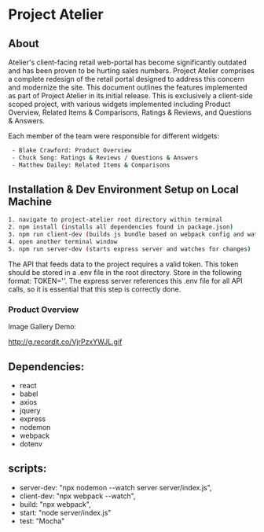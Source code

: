 # Project Atelier

## About

Atelier's client-facing retail web-portal has become significantly outdated and has been proven to be hurting sales numbers. Project Atelier comprises a complete redesign of the retail portal designed to address this concern and modernize the site.  This document outlines the features implemented as part of Project Atelier in its initial release. This is exclusively a client-side scoped project, with various widgets implemented including Product Overview, Related Items & Comparisons, Ratings & Reviews, and Questions & Answers.

Each member of the team were responsible for different widgets:

```sh
 - Blake Crawford: Product Overview
 - Chuck Song: Ratings & Reviews / Questions & Answers
 - Matthew Dailey: Related Items & Comparisons
```
## Installation & Dev Environment Setup on Local Machine

```sh
1. navigate to project-atelier root directory within terminal
2. npm install (installs all dependencies found in package.json)
3. npm run client-dev (builds js bundle based on webpack config and watches for changes)
4. open another terminal window
5. npm run server-dev (starts express server and watches for changes)
```

The API that feeds data to the project requires a valid token. This token should be stored in a .env file in the root directory. 
Store in the following format: TOKEN=''. The express server references this .env file for all API calls, so it is essential that this step is correctly done.


### Product Overview

Image Gallery Demo:

http://g.recordit.co/VjrPzxYWJL.gif


## Dependencies:

 - react
 - babel
 - axios
 - jquery
 - express
 - nodemon
 - webpack
 - dotenv

## scripts:

 - server-dev: "npx nodemon --watch server server/index.js",
 - client-dev: "npx webpack --watch",
 -  build: "npx webpack",
 -  start: "node server/index.js"
 - test: "Mocha"
